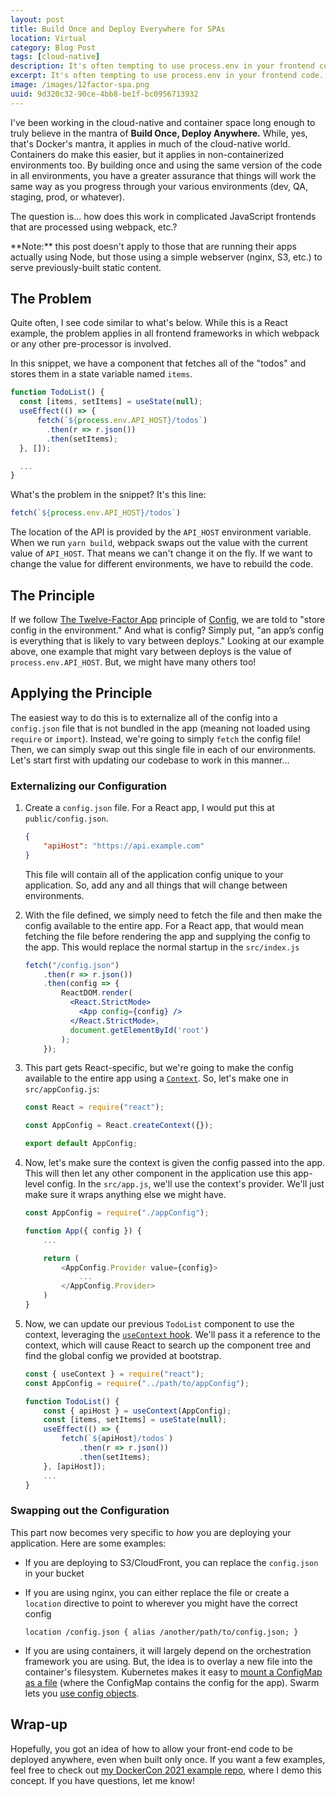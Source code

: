 ```yaml
---
layout: post
title: Build Once and Deploy Everywhere for SPAs
location: Virtual
category: Blog Post
tags: [cloud-native]
description: It's often tempting to use process.env in your frontend code. But, that means you either have to run Node in all environments or need to build the app for each location. How can we build once, deploy anywhere? In this post, we'll talk about externalizing our configuration.
excerpt: It's often tempting to use process.env in your frontend code. But, that means you either have to run Node in all environments or need to build the app for each location. How can we build once, deploy anywhere? In this post, we'll talk about externalizing our configuration.
image: /images/12factor-spa.png
uuid: 9d320c32-90ce-4bb8-be1f-bc0956713932
---
```


I've been working in the cloud-native and container space long enough to truly believe in the mantra of **Build Once, Deploy Anywhere.** While, yes, that's Docker's mantra, it applies in much of the cloud-native world. Containers do make this easier, but it applies in non-containerized environments too. By building once and using the same version of the code in all environments, you have a greater assurance that things will work the same way as you progress through your various environments (dev, QA, staging, prod, or whatever).

The question is... how does this work in complicated JavaScript frontends that are processed using webpack, etc.?

<div class="alert alert-info" markdown=1>
**Note:** this post doesn't apply to those that are running their apps actually using Node, but those using a simple webserver (nginx, S3, etc.) to serve previously-built static content.
</div>

## The Problem

Quite often, I see code similar to what's below. While this is a React example, the problem applies in all frontend frameworks in which webpack or any other pre-processor is involved. 

In this snippet, we have a component that fetches all of the "todos" and stores them in a state variable named `items`.

```jsx
function TodoList() {
  const [items, setItems] = useState(null);
  useEffect(() => {
      fetch(`${process.env.API_HOST}/todos`)
        .then(r => r.json())
        .then(setItems);
  }, []);

  ...
}
```

What's the problem in the snippet? It's this line:

```js
fetch(`${process.env.API_HOST}/todos`)
```

The location of the API is provided by the `API_HOST` environment variable. When we run `yarn build`, webpack swaps out the value with the current value of `API_HOST`. That means we can't change it on the fly. If we want to change the value for different environments, we have to rebuild the code.


## The Principle

If we follow [The Twelve-Factor App](https://12factor.net) principle of [Config](https://12factor.net/config), we are told to "store config in the environment." And what is config? Simply put, "an app’s config is everything that is likely to vary between deploys." Looking at our example above, one example that might vary between deploys is the value of `process.env.API_HOST`. But, we might have many others too!


## Applying the Principle

The easiest way to do this is to externalize all of the config into a `config.json` file that is not bundled in the app (meaning not loaded using `require` or `import`). Instead, we're going to simply `fetch` the config file! Then, we can simply swap out this single file in each of our environments. Let's start first with updating our codebase to work in this manner...

### Externalizing our Configuration

1. Create a `config.json` file. For a React app, I would put this at `public/config.json`. 

    ```json
    {
        "apiHost": "https://api.example.com"
    }
    ```

    This file will contain all of the application config unique to your application. So, add any and all things that will change between environments.

1. With the file defined, we simply need to fetch the file and then make the config available to the entire app. For a React app, that would mean fetching the file before rendering the app and supplying the config to the app. This would replace the normal startup in the `src/index.js`

    ```jsx
    fetch("/config.json")
        .then(r => r.json())
        .then(config => {
            ReactDOM.render(
              <React.StrictMode>
                <App config={config} />
              </React.StrictMode>,
              document.getElementById('root')
            );
        });
    ```

1. This part gets React-specific, but we're going to make the config available to the entire app using a [`Context`](https://reactjs.org/docs/context.html). So, let's make one in `src/appConfig.js`:

    ```js
    const React = require("react");

    const AppConfig = React.createContext({});

    export default AppConfig;
    ```

1. Now, let's make sure the context is given the config passed into the app. This will then let any other component in the application use this app-level config. In the `src/app.js`, we'll use the context's provider. We'll just make sure it wraps anything else we might have.

    ```js
    const AppConfig = require("./appConfig");

    function App({ config }) {
        ...

        return (
            <AppConfig.Provider value={config}>
                ...
            </AppConfig.Provider>
        )
    }
    ```

1. Now, we can update our previous `TodoList` component to use the context, leveraging the [`useContext` hook](https://reactjs.org/docs/hooks-reference.html#usecontext). We'll pass it a reference to the context, which will cause React to search up the component tree and find the global config we provided at bootstrap.

    ```jsx
    const { useContext } = require("react");
    const AppConfig = require("../path/to/appConfig");

    function TodoList() {
        const { apiHost } = useContext(AppConfig);
        const [items, setItems] = useState(null);
        useEffect(() => {
            fetch(`${apiHost}/todos`)
                .then(r => r.json())
                .then(setItems);
        }, [apiHost]);
        ...
    }
    ```

### Swapping out the Configuration

This part now becomes very specific to _how_ you are deploying your application. Here are some examples:

- If you are deploying to S3/CloudFront, you can replace the `config.json` in your bucket
- If you are using nginx, you can either replace the file or create a `location` directive to point to wherever you might have the correct config
      
    ```
    location /config.json { alias /another/path/to/config.json; }
    ```

- If you are using containers, it will largely depend on the orchestration framework you are using. But, the idea is to overlay a new file into the container's filesystem. Kubernetes makes it easy to [mount a ConfigMap as a file](https://kubernetes.io/docs/tasks/configure-pod-container/configure-pod-configmap/#populate-a-volume-with-data-stored-in-a-configmap) (where the ConfigMap contains the config for the app). Swarm lets you [use config objects](https://docs.docker.com/engine/swarm/configs/#simple-example-get-started-with-configs).


## Wrap-up

Hopefully, you got an idea of how to allow your front-end code to be deployed anywhere, even when built only once. If you want a few examples, feel free to check out [my DockerCon 2021 example repo](https://github.com/mikesir87/dc2021-talk-demos), where I demo this concept. If you have questions, let me know!
